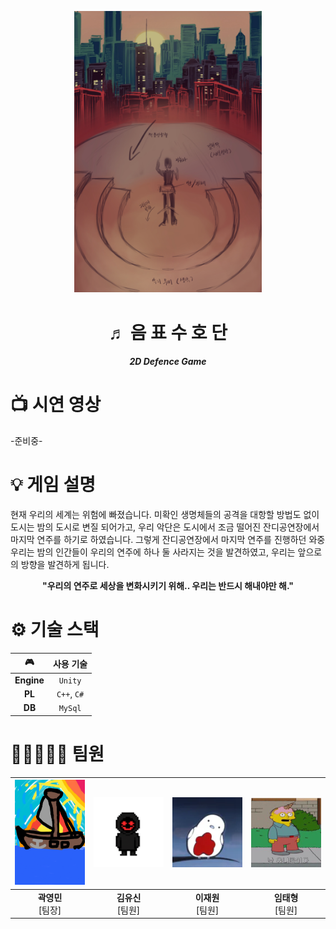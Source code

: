 <p align="center">
  <img src="image/Main.jpg" width="300" height=""/>
</p>

<div align="center">
  <h1>♬ 음 표 수 호 단</h1>
  <h5>2D Defence Game</h5>
</div>

# 📺 시연 영상
-준비중-

# 💡 게임 설명
 현재 우리의 세계는 위험에 빠졌습니다. 미확인 생명체들의 공격을 대항할 방법도 없이 도시는 밤의 도시로 변질 되어가고, 우리 악단은 도시에서 조금 떨어진 잔디공연장에서 마지막 연주를 하기로 하였습니다. 그렇게 잔디공연장에서 마지막 연주를 진행하던 와중 우리는 밤의 인간들이 우리의 연주에 하나 둘 사라지는 것을 발견하였고, 우리는 앞으로의 방향을 발견하게 됩니다.
 <br> <div align="center"> **"우리의 연주로 세상을 변화시키기 위해.. 우리는 반드시 해내야만 해."** </div>

# ⚙ 기술 스택 
| 🎮 | 사용 기술|
|:-----------:|:-----------:|
| **Engine** | ``Unity`` |
| **PL** | `C++`, `C#` |
| **DB** | `MySql` |

# 👨🏼‍🤝‍👨🏼 팀원

| <img width=150 src="image/Kw.jpg" /> | <img width=150 src="image/K.jpg" /> | <img width=150 src="image/E.jpg" /> | <img width=150 src="image/T.jpg" /> |
|:--------------------------:|:--------------------------:|:--------------------------:|:--------------------------:|
| <strong>곽영민</strong><br>[팀장] | <strong>김유신</strong><br>[팀원] | <strong>이재원</strong><br>[팀원] | <strong>임태형</strong><br>[팀원] |

